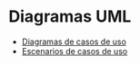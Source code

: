 # Diagramas UML

* [Diagramas de casos de uso](diagramas_de_casos_de_uso.md)
* [Escenarios de casos de uso](escenarios_de_casos_de_uso.md)

